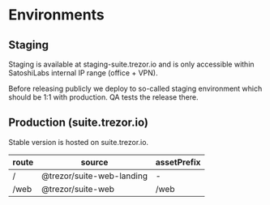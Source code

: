 # Environments

## Staging

Staging is available at staging-suite.trezor.io and is only accessible within SatoshiLabs internal IP range (office + VPN).

Before releasing publicly we deploy to so-called staging environment which should be 1:1 with production. QA tests the release there.

## Production (suite.trezor.io)

Stable version is hosted on suite.trezor.io.

| route | source                    | assetPrefix |
| ----- | ------------------------- | ----------- |
| /     | @trezor/suite-web-landing | -           |
| /web  | @trezor/suite-web         | /web        |
